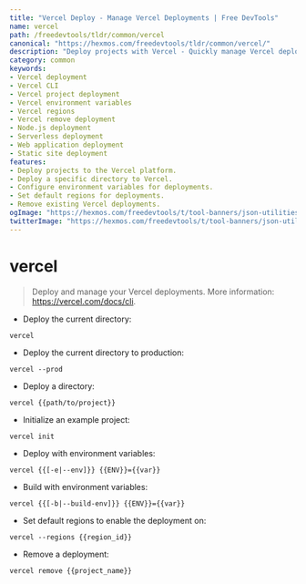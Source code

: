 ```yaml
---
title: "Vercel Deploy - Manage Vercel Deployments | Free DevTools"
name: vercel
path: /freedevtools/tldr/common/vercel
canonical: "https://hexmos.com/freedevtools/tldr/common/vercel/"
description: "Deploy projects with Vercel - Quickly manage Vercel deployments using the command line. Configure environment variables and default regions for deployment. Free online tool, no registration required."
category: common
keywords:
- Vercel deployment
- Vercel CLI
- Vercel project deployment
- Vercel environment variables
- Vercel regions
- Vercel remove deployment
- Node.js deployment
- Serverless deployment
- Web application deployment
- Static site deployment
features:
- Deploy projects to the Vercel platform.
- Deploy a specific directory to Vercel.
- Configure environment variables for deployments.
- Set default regions for deployments.
- Remove existing Vercel deployments.
ogImage: "https://hexmos.com/freedevtools/t/tool-banners/json-utilities-banner.png"
twitterImage: "https://hexmos.com/freedevtools/t/tool-banners/json-utilities-banner.png"
---
```


# vercel

> Deploy and manage your Vercel deployments.
> More information: <https://vercel.com/docs/cli>.

- Deploy the current directory:

`vercel`

- Deploy the current directory to production:

`vercel --prod`

- Deploy a directory:

`vercel {{path/to/project}}`

- Initialize an example project:

`vercel init`

- Deploy with environment variables:

`vercel {{[-e|--env]}} {{ENV}}={{var}}`

- Build with environment variables:

`vercel {{[-b|--build-env]}} {{ENV}}={{var}}`

- Set default regions to enable the deployment on:

`vercel --regions {{region_id}}`

- Remove a deployment:

`vercel remove {{project_name}}`
